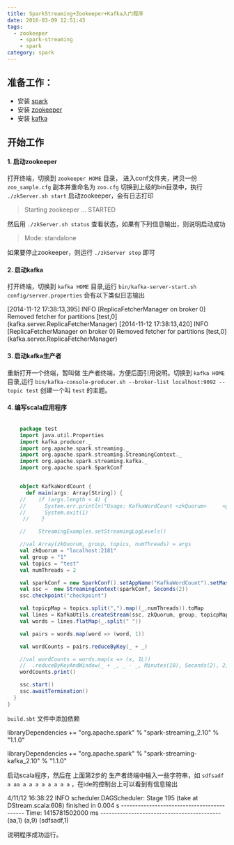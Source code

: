 ```yaml
---
title: SparkStreaming+Zookeeper+Kafka入门程序
date: 2016-03-09 12:51:43
tags:
  - zookeeper
	- spark-streaming
	- spark
category: spark
---
```


## 准备工作：
- 安装 [spark](http://spark.apache.org/)
- 安装 [zookeeper](http://zookeeper.apache.org/)
- 安装 [kafka](http://kafka.apache.org/)

## 开始工作
#### 1. 启动zookeeper
 打开终端，切换到 `zookeeper HOME` 目录， 进入conf文件夹，拷贝一份 `zoo_sample.cfg` 副本并重命名为 ` zoo.cfg `
 切换到上级的bin目录中，执行 `./zkServer.sh start` 启动zookeeper，会有日志打印
 > Starting zookeeper ... STARTED

 然后用 `./zkServer.sh status` 查看状态，如果有下列信息输出，则说明启动成功
 > Mode: standalone

 如果要停止zookeeper，则运行 `./zkServer stop` 即可

#### 2. 启动kafka
打开终端，切换到 `kafka HOME` 目录,运行 `bin/kafka-server-start.sh config/server.properties` 会有以下类似日志输出
  >
[2014-11-12 17:38:13,395] INFO [ReplicaFetcherManager on broker 0] Removed fetcher for partitions [test,0] (kafka.server.ReplicaFetcherManager)
[2014-11-12 17:38:13,420] INFO [ReplicaFetcherManager on broker 0] Removed fetcher for partitions [test,0] (kafka.server.ReplicaFetcherManager)

#### 3. 启动kafka生产者
重新打开一个终端，暂叫做 生产者终端，方便后面引用说明。切换到 `kafka HOME` 目录,运行 `bin/kafka-console-producer.sh --broker-list localhost:9092 --topic test` 创建一个叫 `test` 的主题。

#### 4. 编写scala应用程序

``` scala

    package test
    import java.util.Properties
    import kafka.producer._
    import org.apache.spark.streaming._
    import org.apache.spark.streaming.StreamingContext._
    import org.apache.spark.streaming.kafka._
    import org.apache.spark.SparkConf


    object KafkaWordCount {
      def main(args: Array[String]) {
    //    if (args.length < 4) {
    //      System.err.println("Usage: KafkaWordCount <zkQuorum>     <group> <topics> <numThreads>")
    //      System.exit(1)
     //    }

    //    StreamingExamples.setStreamingLogLevels()

    //val Array(zkQuorum, group, topics, numThreads) = args
    val zkQuorum = "localhost:2181"
    val group = "1"
    val topics = "test"
    val numThreads = 2

    val sparkConf = new SparkConf().setAppName("KafkaWordCount").setMaster("local[2]")
    val ssc =  new StreamingContext(sparkConf, Seconds(2))
    ssc.checkpoint("checkpoint")

    val topicpMap = topics.split(",").map((_,numThreads)).toMap
    val lines = KafkaUtils.createStream(ssc, zkQuorum, group, topicpMap).map(_._2)
    val words = lines.flatMap(_.split(" "))

    val pairs = words.map(word => (word, 1))

    val wordCounts = pairs.reduceByKey(_ + _)

    //val wordCounts = words.map(x => (x, 1L))
    //  .reduceByKeyAndWindow(_ + _, _ - _, Minutes(10), Seconds(2), 2)
    wordCounts.print()

    ssc.start()
    ssc.awaitTermination()
  }
}

```

`build.sbt` 文件中添加依赖
 >
 libraryDependencies += "org.apache.spark" % "spark-streaming_2.10" % "1.1.0"
>
libraryDependencies += "org.apache.spark" % "spark-streaming-kafka_2.10" % "1.1.0"

启动scala程序，然后在 上面第2步的 生产者终端中输入一些字符串，如  `sdfsadf a aa a a a a a a a a` ，在ide的控制台上可以看到有信息输出
 >
4/11/12 16:38:22 INFO scheduler.DAGScheduler: Stage 195 (take at DStream.scala:608) finished in 0.004 s
\-------------------------------------------
Time: 1415781502000 ms
\-------------------------------------------
(aa,1)
(a,9)
(sdfsadf,1)

说明程序成功运行。
